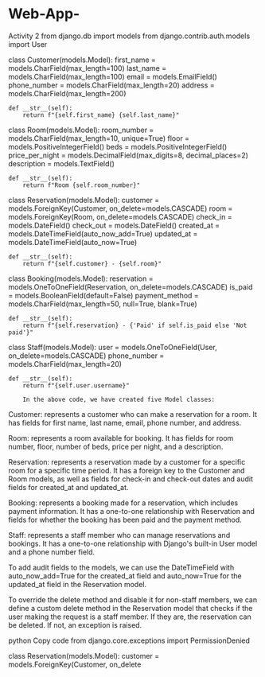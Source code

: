# Web-App-
Activity 2
from django.db import models
from django.contrib.auth.models import User


class Customer(models.Model):
    first_name = models.CharField(max_length=100)
    last_name = models.CharField(max_length=100)
    email = models.EmailField()
    phone_number = models.CharField(max_length=20)
    address = models.CharField(max_length=200)

    def __str__(self):
        return f"{self.first_name} {self.last_name}"


class Room(models.Model):
    room_number = models.CharField(max_length=10, unique=True)
    floor = models.PositiveIntegerField()
    beds = models.PositiveIntegerField()
    price_per_night = models.DecimalField(max_digits=8, decimal_places=2)
    description = models.TextField()

    def __str__(self):
        return f"Room {self.room_number}"


class Reservation(models.Model):
    customer = models.ForeignKey(Customer, on_delete=models.CASCADE)
    room = models.ForeignKey(Room, on_delete=models.CASCADE)
    check_in = models.DateField()
    check_out = models.DateField()
    created_at = models.DateTimeField(auto_now_add=True)
    updated_at = models.DateTimeField(auto_now=True)

    def __str__(self):
        return f"{self.customer} - {self.room}"


class Booking(models.Model):
    reservation = models.OneToOneField(Reservation, on_delete=models.CASCADE)
    is_paid = models.BooleanField(default=False)
    payment_method = models.CharField(max_length=50, null=True, blank=True)

    def __str__(self):
        return f"{self.reservation} - {'Paid' if self.is_paid else 'Not paid'}"


class Staff(models.Model):
    user = models.OneToOneField(User, on_delete=models.CASCADE)
    phone_number = models.CharField(max_length=20)

    def __str__(self):
        return f"{self.user.username}"
        
        In the above code, we have created five Model classes:

Customer: represents a customer who can make a reservation for a room. It has fields for first name, last name, email, phone number, and address.

Room: represents a room available for booking. It has fields for room number, floor, number of beds, price per night, and a description.

Reservation: represents a reservation made by a customer for a specific room for a specific time period. It has a foreign key to the Customer and Room models, as well as fields for check-in and check-out dates and audit fields for created_at and updated_at.

Booking: represents a booking made for a reservation, which includes payment information. It has a one-to-one relationship with Reservation and fields for whether the booking has been paid and the payment method.

Staff: represents a staff member who can manage reservations and bookings. It has a one-to-one relationship with Django's built-in User model and a phone number field.

To add audit fields to the models, we can use the DateTimeField with auto_now_add=True for the created_at field and auto_now=True for the updated_at field in the Reservation model.

To override the delete method and disable it for non-staff members, we can define a custom delete method in the Reservation model that checks if the user making the request is a staff member. If they are, the reservation can be deleted. If not, an exception is raised.

python
Copy code
from django.core.exceptions import PermissionDenied


class Reservation(models.Model):
    customer = models.ForeignKey(Customer, on_delete
